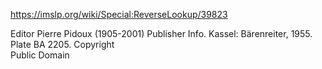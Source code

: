 https://imslp.org/wiki/Special:ReverseLookup/39823

Editor	Pierre Pidoux (1905-2001)
Publisher Info.	Kassel: Bärenreiter, 1955. Plate BA 2205.
Copyright	
Public Domain 
